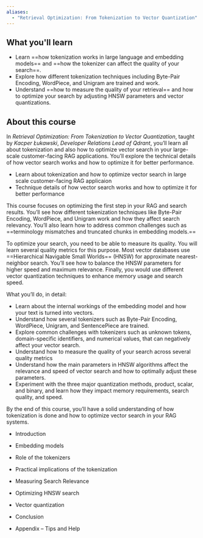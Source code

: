 ```yaml
---
aliases:
  - "Retrieval Optimization: From Tokenization to Vector Quantization"
---
```

## What you'll learn

- Learn ==how tokenization works in large language and embedding models== and ==how the tokenizer can affect the quality of your search==.
- Explore how different tokenization techniques including Byte-Pair Encoding, WordPiece, and Unigram are trained and work.
- Understand ==how to measure the quality of your retrieval== and how to optimize your search by adjusting HNSW parameters and vector quantizations.

## About this course

In _Retrieval Optimization: From Tokenization to Vector Quantization_, taught by _Kacper Łukawski_, _Developer Relations Lead of Qdrant_, you’ll learn all about tokenization and also how to optimize vector search in your large-scale customer-facing RAG applications. You’ll explore the technical details of how vector search works and how to optimize it for better performance.

- Learn about tokenization and how to optimize vector search in large scale customer-facing RAG applicaion
- Technique details of how vector search works and how to optimize it for better performance

This course focuses on optimizing the first step in your RAG and search results. You’ll see how different tokenization techniques like Byte-Pair Encoding, WordPiece, and Unigram work and how they affect search relevancy. You’ll also learn how to address common challenges such as ==terminology mismatches and truncated chunks in embedding models.==

To optimize your search, you need to be able to measure its quality. You will learn several quality metrics for this purpose. Most vector databases use ==Hierarchical Navigable Small Worlds== (HNSW) for approximate nearest-neighbor search. You’ll see how to balance the HNSW parameters for higher speed and maximum relevance. Finally, you would use different vector quantization techniques to enhance memory usage and search speed.

What you’ll do, in detail: 

- Learn about the internal workings of the embedding model and how your text is turned into vectors.
- Understand how several tokenizers such as Byte-Pair Encoding, WordPiece, Unigram, and SentencePiece are trained.
- Explore common challenges with tokenizers such as unknown tokens, domain-specific identifiers, and numerical values, that can negatively affect your vector search.
- Understand how to measure the quality of your search across several quality metrics
- Understand how the main parameters in HNSW algorithms affect the relevance and speed of vector search and how to optimally adjust these parameters.
- Experiment with the three major quantization methods, product, scalar, and binary, and learn how they impact memory requirements, search quality, and speed.

By the end of this course, you’ll have a solid understanding of how tokenization is done and how to optimize vector search in your RAG systems.

- Introduction    
- Embedding models
- Role of the tokenizers
- Practical implications of the tokenization
- Measuring Search Relevance
- Optimizing HNSW search    
- Vector quantization    
- Conclusion

- Appendix – Tips and Help